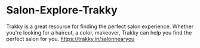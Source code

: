 # Salon-Explore-Trakky
Trakky is a great resource for finding the perfect salon experience. Whether you're looking for a haircut, a color, makeover, Trakky can help you find the perfect salon for you.  https://trakky.in/salonnearyou
